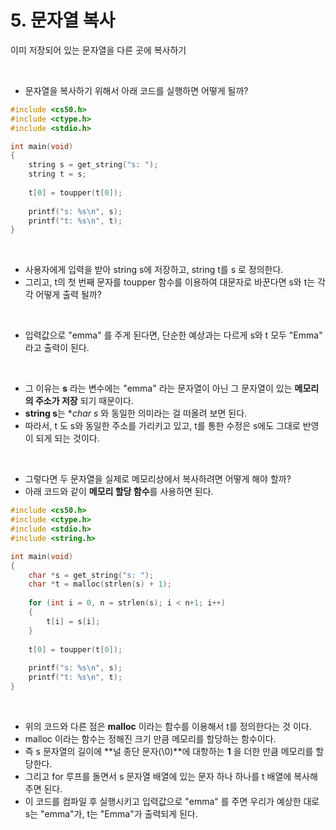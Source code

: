 # 5. 문자열 복사

이미 저장되어 있는 문자열을 다른 곳에 복사하기



<br/>

- 문자열을 복사하기 위해서 아래 코드를 실행하면 어떻게 될까?

```c
#include <cs50.h>
#include <ctype.h>
#include <stdio.h>

int main(void)
{
	string s = get_string("s: ");
    string t = s;
    
    t[0] = toupper(t[0]);
    
    printf("s: %s\n", s);
    printf("t: %s\n", t);
}
```



<br/>

- 사용자에게 입력을 받아 string s에 저장하고, string t를 s 로 정의한다.
- 그리고, t의 첫 번째 문자를 toupper 함수를 이용하여 대문자로 바꾼다면 s와 t는 각각 어떻게 출력 될까?



<br/>

- 입력값으로 "emma" 를 주게 된다면, 단순한 예상과는 다르게 s와 t 모두 "Emma" 라고 출력이 된다.



<br/>

- 그 이유는 **s** 라는 변수에는 "emma" 라는 문자열이 아닌 그 문자열이 있는 **메모리의 주소가 저장** 되기 때문이다.
- **string s**는 **char *s** 와 동일한 의미라는 걸 떠올려 보면 된다.
- 따라서, t 도 s와 동일한 주소를 가리키고 있고, t를 통한 수정은 s에도 그대로 반영이 되게 되는 것이다.



<br/>

- 그렇다면 두 문자열을 실제로 메모리상에서 복사하려면 어떻게 해야 할까?
- 아래 코드와 같이 **메모리 할당 함수**를 사용하면 된다.

```c
#include <cs50.h>
#include <ctype.h>
#include <stdio.h>
#include <string.h>

int main(void)
{
    char *s = get_string("s: ");
    char *t = malloc(strlen(s) + 1);
    
    for (int i = 0, n = strlen(s); i < n+1; i++)
    {
        t[i] = s[i];
    }
    
    t[0] = toupper(t[0]);
    
    printf("s: %s\n", s);
    printf("t: %s\n", t);
}
```



<br/>

- 위의 코드와 다른 점은 **malloc** 이라는 함수를 이용해서 t를 정의한다는 것 이다.
- malloc 이라는 함수는 정해진 크기 만큼 메모리를 할당하는 함수이다.
- 즉 s 문자열의 길이에 **널 종단 문자(\\0)**에 대항하는 **1** 을 더한 만큼 메모리를 할당한다.
- 그리고 for 루프를 돌면서 s 문자열 배열에 있는 문자 하나 하나를 t 배열에 복사해주면 된다.
- 이 코드를 컴파일 후 실행시키고 입력값으로 "emma" 를 주면 우리가 예상한 대로 s는 "emma"가, t는 "Emma"가 출력되게 된다.





<br/><br/>